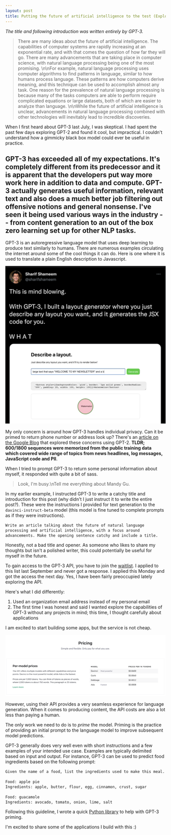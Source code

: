 ```yaml
---
layout: post
title: Putting the future of artificial intelligence to the test (Exploring GPT-3)
---
```


_The title and following introduction was written entirely by GPT-3._

> There are many ideas about the future of artificial intelligence. The capabilities of computer systems are rapidly increasing at an exponential rate, and with that comes the question of how far they will go. There are many advancements that are taking place in computer science, with natural language processing being one of the most promising. \n\nFor example, natural language processing uses computer algorithms to find patterns in language, similar to how humans process language. These patterns are how computers derive meaning, and this technique can be used to accomplish almost any task. One reason for the prevalence of natural language processing is because many of the tasks computers are able to perform require complicated equations or large datasets, both of which are easier to analyze than language. \n\nWhile the future of artificial intelligence is unclear, advancements in natural language processing combined with other technologies will inevitably lead to incredible discoveries.

When I first heard about GPT-3 last July, I was skeptical. I had spent the past few days exploring GPT-2 and found it cool, but impractical. I couldn't understand how a gimmicky black box model could ever be useful in practice.

GPT-3 has exceeded all of my expectations. It's completely different from its predecessor and it is apparent that the developers put way more work here in addition to data and compute. GPT-3 actually generates useful information, relevant text and also does a much better job filtering out offensive notions and general nonsense. I've seen it being used various ways in the industry -- from content generation to an out of the box zero learning set up for other NLP tasks.
---

GPT-3 is an autoregressive language model that uses deep learning to produce text similarly to humans. There are numerous examples circulating the internet around some of the cool things it can do. Here is one where it is used to translate a plain English description to Javascript.

<p align="center">
<img src="/images/gpt_javascript.png" alt="English to Javascript" width="600"/>
</p>

My only concern is around how GPT-3 handles individual privacy. Can it be primed to return phone number or address look up? There's an [article on the Google Blog](https://ai.googleblog.com/2020/12/privacy-considerations-in-large.html) that explored these concerns using GPT-2. **TLDR; 600/1800 sequences were memorized from the public training data which covered wide range of topics from news headlines, log messages, JavaScript code and PII**.

When I tried to prompt GPT-3 to return some personal information about myself, it responded with quite a bit of sass.

> Look, I'm busy.\nTell me everything about Mandy Gu.

In my earlier example, I instructed GPT-3 to write a catchy title and introduction for this post (why didn't I just instruct it to write the entire post?). These were the instructions I provided for text generation to the `davinci-instruct-beta` model (this model is fine tuned to complete prompts as if they were instructions).

```
Write an article talking about the future of natural language processing and artificial intelligence, with a focus around advancements. Make the opening sentence catchy and include a title.
```

Honestly, not a bad title and opener. As someone who likes to share my thoughts but isn't a polished writer, this could potentially be useful for myself in the future.

To gain access to the GPT-3 API, you have to join the [waitlist](https://openai.com/blog/openai-api/). I applied to this list last September and never got a response. I applied this Monday and got the access the next day. Yes, I have been fairly preoccupied lately exploring the API. 

Here's what I did differently:

1. Used an organization email address instead of my personal email
2. The first time I was honest and said I wanted explore the capabilities of GPT-3 without any projects in mind; this time, I thought carefully about applications

I am excited to start building some apps, but the service is not cheap.

<p align="center">
<img src="/images/pricing.png" alt="pricing" width="800"/>
</p>

However, using their API provides a very seamless experience for language generation. When it comes to producing content, the API costs are also a lot less than paying a human.

The only work we need to do is to _prime_ the model. Priming is the practice of providing an initial prompt to the language model to improve subsequent model predictions.

GPT-3 generally does very well even with short instructions and a few examples of your intended use case. Examples are typically delimited based on input and output. For instance, GPT-3 can be used to predict food ingredients based on the following prompt:

```
Given the name of a food, list the ingredients used to make this meal.

Food: apple pie
Ingredients: apple, butter, flour, egg, cinnamon, crust, sugar

Food: guacamole
Ingredients: avocado, tomato, onion, lime, salt
```

Following this guideline, I wrote a quick [Python library](https://pypi.org/project/gpt3-simple-primer/) to help with GPT-3 priming.

I'm excited to share some of the applications I build with this :)
